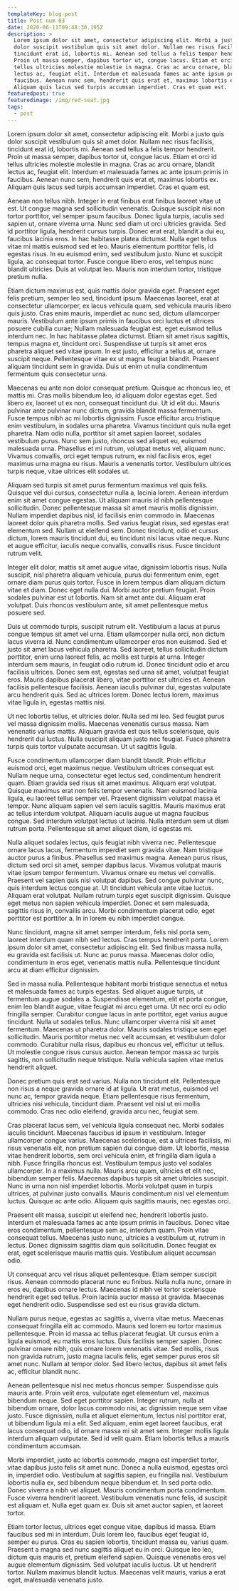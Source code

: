 ```yaml
---
templateKey: blog-post
title: Post num 03
date: 2020-06-11T09:48:30.195Z
description: >
  Lorem ipsum dolor sit amet, consectetur adipiscing elit. Morbi a justo quis
  dolor suscipit vestibulum quis sit amet dolor. Nullam nec risus facilisis,
  tincidunt erat id, lobortis mi. Aenean sed tellus a felis tempor hendrerit.
  Proin ut massa semper, dapibus tortor ut, congue lacus. Etiam et orci id
  tellus ultricies molestie molestie in magna. Cras ac arcu ornare, blandit
  lectus ac, feugiat elit. Interdum et malesuada fames ac ante ipsum primis in
  faucibus. Aenean nunc sem, hendrerit quis erat et, maximus lobortis ex.
  Aliquam quis lacus sed turpis accumsan imperdiet. Cras et quam est.
featuredpost: true
featuredimage: /img/red-seat.jpg
tags:
  - post
---
```

Lorem ipsum dolor sit amet, consectetur adipiscing elit. Morbi a justo quis dolor suscipit vestibulum quis sit amet dolor. Nullam nec risus facilisis, tincidunt erat id, lobortis mi. Aenean sed tellus a felis tempor hendrerit. Proin ut massa semper, dapibus tortor ut, congue lacus. Etiam et orci id tellus ultricies molestie molestie in magna. Cras ac arcu ornare, blandit lectus ac, feugiat elit. Interdum et malesuada fames ac ante ipsum primis in faucibus. Aenean nunc sem, hendrerit quis erat et, maximus lobortis ex. Aliquam quis lacus sed turpis accumsan imperdiet. Cras et quam est.



Aenean non tellus nibh. Integer in erat finibus erat finibus laoreet vitae ut est. Ut congue magna sed sollicitudin venenatis. Quisque suscipit nisi non tortor porttitor, vel semper ipsum faucibus. Donec ligula turpis, iaculis sed sapien ut, ornare viverra urna. Nunc sed diam ut orci ultricies gravida. Sed id porttitor ligula, hendrerit cursus turpis. Donec erat erat, blandit a dui eu, faucibus lacinia eros. In hac habitasse platea dictumst. Nulla eget tellus vitae mi mattis euismod sed et leo. Mauris elementum porttitor felis, id egestas risus. In eu euismod enim, sed vestibulum justo. Nunc et suscipit ligula, ac consequat tortor. Fusce congue libero eros, vel tempus nunc blandit ultricies. Duis at volutpat leo. Mauris non interdum tortor, tristique pretium nulla.



Etiam dictum maximus est, quis mattis dolor gravida eget. Praesent eget felis pretium, semper leo sed, tincidunt ipsum. Maecenas laoreet, erat at consectetur ullamcorper, ex lacus vehicula quam, sed vehicula mauris libero quis justo. Cras enim mauris, imperdiet ac nunc sed, dictum ullamcorper mauris. Vestibulum ante ipsum primis in faucibus orci luctus et ultrices posuere cubilia curae; Nullam malesuada feugiat est, eget euismod tellus interdum nec. In hac habitasse platea dictumst. Etiam sit amet risus sagittis, tempus magna et, tincidunt orci. Suspendisse ut turpis sit amet eros pharetra aliquet sed vitae ipsum. In est justo, efficitur a tellus at, ornare suscipit neque. Pellentesque vitae ex ut magna feugiat blandit. Praesent aliquam tincidunt sem in gravida. Duis ut enim ut nulla condimentum fermentum quis consectetur urna.



Maecenas eu ante non dolor consequat pretium. Quisque ac rhoncus leo, et mattis mi. Cras mollis bibendum leo, id aliquam dolor egestas eget. Sed libero ex, laoreet ut ex non, consequat tincidunt dui. Ut id elit dui. Mauris pulvinar ante pulvinar nunc dictum, gravida blandit massa fermentum. Fusce tempus nibh ac mi lobortis dignissim. Fusce efficitur arcu tristique enim vestibulum, in sodales urna pharetra. Vivamus tincidunt quis nulla eget pharetra. Nam odio nulla, porttitor sit amet sapien laoreet, sodales vestibulum purus. Nunc sem justo, rhoncus sed aliquet eu, euismod malesuada urna. Phasellus et mi rutrum, volutpat metus vel, aliquam nunc. Vivamus convallis, orci eget tempus rutrum, ex nisl facilisis eros, eget maximus urna magna eu risus. Mauris a venenatis tortor. Vestibulum ultrices turpis neque, vitae ultrices elit sodales ut.



Aliquam sed turpis sit amet purus fermentum maximus vel quis felis. Quisque vel dui cursus, consectetur nulla a, lacinia lorem. Aenean interdum enim sit amet congue egestas. Ut aliquam mauris id nibh pellentesque sollicitudin. Donec pellentesque massa sit amet mauris mollis dignissim. Nullam imperdiet dapibus nisl, id facilisis enim commodo in. Maecenas laoreet dolor quis pharetra mollis. Sed varius feugiat risus, sed egestas erat elementum sed. Nullam ut eleifend sem. Donec tincidunt, odio et cursus dictum, lorem mauris tincidunt dui, eu tincidunt nisi lacus vitae neque. Nunc et augue efficitur, iaculis neque convallis, convallis risus. Fusce tincidunt rutrum velit.



Integer elit dolor, mattis sit amet augue vitae, dignissim lobortis risus. Nulla suscipit, nisl pharetra aliquam vehicula, purus dui fermentum enim, eget ornare diam purus quis tortor. Fusce in lorem tempus diam aliquam dictum vitae et diam. Donec eget nulla dui. Morbi auctor pretium feugiat. Proin sodales pulvinar est ut lobortis. Nam sit amet ante dui. Aliquam erat volutpat. Duis rhoncus vestibulum ante, sit amet pellentesque metus posuere sed.



Duis ut commodo turpis, suscipit rutrum elit. Vestibulum a lacus at purus congue tempus sit amet vel urna. Etiam ullamcorper nulla orci, non dictum lacus viverra id. Nunc condimentum ullamcorper eros non euismod. Sed et justo sit amet lacus vehicula pharetra. Sed laoreet, tellus sollicitudin dictum porttitor, enim urna laoreet felis, ac mollis est turpis at urna. Integer interdum sem mauris, in feugiat odio rutrum id. Donec tincidunt odio et arcu facilisis ultrices. Donec sem est, egestas sed urna sit amet, volutpat feugiat eros. Mauris dapibus placerat libero, vitae porttitor est ultricies et. Aenean facilisis pellentesque facilisis. Aenean iaculis pulvinar dui, egestas vulputate arcu hendrerit quis. Sed ac ultrices lorem. Donec lectus lorem, maximus vitae ligula in, egestas mattis nisi.



Ut nec lobortis tellus, et ultricies dolor. Nulla sed mi leo. Sed feugiat purus vel massa dignissim mollis. Maecenas venenatis cursus massa. Nam venenatis varius mattis. Aliquam gravida est quis tellus scelerisque, quis hendrerit dui luctus. Nulla suscipit aliquam justo nec feugiat. Fusce pharetra turpis quis tortor vulputate accumsan. Ut ut sagittis ligula.



Fusce condimentum ullamcorper diam blandit blandit. Proin efficitur euismod orci, eget maximus neque. Vestibulum ultrices consequat est. Nullam neque urna, consectetur eget lectus sed, condimentum hendrerit quam. Etiam gravida sed risus sit amet maximus. Aliquam erat volutpat. Quisque maximus erat non felis tempor venenatis. Nam euismod lacinia ligula, eu laoreet tellus semper vel. Praesent dignissim volutpat massa et tempor. Nunc aliquam sapien vel sem iaculis sagittis. Mauris maximus erat ac tellus interdum volutpat. Aliquam iaculis augue ut magna faucibus congue. Sed interdum volutpat lectus ut lacinia. Nulla interdum sem ut diam rutrum porta. Pellentesque sit amet aliquet diam, id egestas mi.



Nulla aliquet sodales lectus, quis feugiat nibh viverra nec. Pellentesque ornare lacus lacus, fermentum imperdiet sem gravida vitae. Nam tristique auctor purus a finibus. Phasellus sed maximus magna. Aenean purus risus, dictum sed orci sit amet, semper dapibus lacus. Vivamus volutpat mauris vitae ipsum tempor fermentum. Vivamus ornare eu metus vel convallis. Praesent vel sapien quis nisl volutpat dapibus. Sed congue pulvinar nunc, quis interdum lectus congue at. Ut tincidunt vehicula ante vitae luctus. Aliquam erat volutpat. Nullam rutrum turpis eget suscipit dignissim. Quisque eget metus non sapien vehicula imperdiet. Donec et sem malesuada, sagittis risus in, convallis arcu. Morbi condimentum placerat odio, eget porttitor est porttitor a. In in lorem eu nibh imperdiet congue.



Nunc tincidunt, magna sit amet semper interdum, felis nisl porta sem, laoreet interdum quam nibh sed lectus. Cras tempus hendrerit porta. Lorem ipsum dolor sit amet, consectetur adipiscing elit. Sed finibus massa nulla, eu gravida est facilisis ut. Nunc ac purus massa. Maecenas dolor odio, condimentum in eros eget, venenatis mattis nulla. Pellentesque tincidunt arcu at diam efficitur dignissim.



Sed in massa nulla. Pellentesque habitant morbi tristique senectus et netus et malesuada fames ac turpis egestas. Sed aliquet augue turpis, ut fermentum augue sodales a. Suspendisse elementum, elit et porta congue, enim leo blandit augue, vitae feugiat mi arcu eget urna. Ut nec orci eu odio fringilla semper. Curabitur congue lacus in ante porttitor, eget varius augue tincidunt. Nulla ut sodales tellus. Nunc ullamcorper viverra nisi sit amet fermentum. Maecenas ut pharetra dolor. Mauris sodales tristique sem eget sollicitudin. Mauris porttitor metus nec velit accumsan, et vestibulum dolor commodo. Curabitur nulla risus, dapibus eu rhoncus vel, efficitur ut tellus. Ut molestie congue risus cursus auctor. Aenean tempor massa ac turpis sagittis, non sollicitudin neque tristique. Nulla vehicula sapien vitae metus hendrerit aliquet.



Donec pretium quis erat sed varius. Nulla non tincidunt elit. Pellentesque non risus a neque gravida ornare id at ligula. Ut erat metus, euismod vel nunc ac, tempor gravida neque. Etiam pellentesque risus fermentum, ultricies nisi vehicula, tincidunt diam. Praesent vel nisl ut mi mollis commodo. Cras nec odio eleifend, gravida arcu nec, feugiat sem.



Cras placerat lacus sem, vel vehicula ligula consequat nec. Morbi sodales iaculis tincidunt. Maecenas faucibus id ipsum in vestibulum. Integer ullamcorper congue varius. Maecenas scelerisque, est a ultrices facilisis, mi risus venenatis elit, non pretium sapien dui congue diam. Ut lobortis, massa vitae hendrerit lobortis, sem orci vehicula enim, et fringilla diam ligula a nibh. Fusce fringilla rhoncus est. Vestibulum tempus justo vel sodales ullamcorper. In a maximus nulla. Mauris arcu quam, ultricies et elit nec, bibendum semper felis. Maecenas dapibus turpis sit amet ultricies suscipit. Nunc in urna non nisl imperdiet lobortis. Morbi volutpat quam in turpis ultrices, at pulvinar justo convallis. Mauris condimentum nisl vel elementum luctus. Quisque ac ante odio. Aliquam quis sagittis mauris, nec egestas orci.



Praesent elit massa, suscipit ut eleifend nec, hendrerit lobortis justo. Interdum et malesuada fames ac ante ipsum primis in faucibus. Donec vitae eros condimentum, pellentesque sem ac, interdum quam. Proin vitae consequat tellus. Maecenas justo nunc, ultricies a vestibulum ut, rutrum in lectus. Donec dignissim sagittis diam quis sollicitudin. Donec feugiat ex erat, eget scelerisque mauris mattis quis. Vestibulum aliquet accumsan odio.



Ut consequat arcu vel risus aliquet pellentesque. Etiam semper suscipit risus. Aenean commodo placerat nunc eu finibus. Nulla nulla nunc, ornare in eros eu, dapibus ornare lectus. Maecenas id nibh vel tortor scelerisque hendrerit eget sed tellus. Proin lacinia auctor massa at gravida. Maecenas eget hendrerit odio. Suspendisse sed est eu risus gravida dictum.



Nullam purus neque, egestas ac sagittis a, viverra vitae metus. Maecenas consequat fringilla elit ac commodo. Mauris sed lorem eu tortor maximus pellentesque. Proin id massa ac tellus placerat feugiat. Ut cursus enim a ligula euismod, eu mattis eros luctus. Duis facilisis semper sapien. Donec pulvinar ornare nibh, quis ornare lorem venenatis vitae. Sed mollis, risus non gravida rutrum, justo magna iaculis felis, eget semper purus eros sit amet nunc. Nullam at tempor dolor. Sed libero lectus, dapibus sit amet felis ac, efficitur blandit nunc.



Aenean pellentesque nisl nec metus rhoncus semper. Suspendisse quis mauris ante. Proin velit eros, vulputate eget elementum vel, maximus bibendum neque. Sed eget porttitor sapien. Integer rutrum, nulla at bibendum ornare, dolor lacus commodo nisi, ac dignissim neque sem vitae justo. Fusce dignissim, nulla et aliquet elementum, lectus nisl porttitor erat, ut bibendum ligula mi a elit. Sed aliquam, enim eget laoreet faucibus, erat lacus consequat odio, id ornare massa mi sit amet sem. Integer mollis ligula interdum aliquam vulputate. Sed id velit quam. Etiam lobortis tellus a mauris condimentum accumsan.



Morbi imperdiet, justo ac lobortis commodo, magna est imperdiet tortor, vitae dapibus justo felis sit amet nunc. Donec a nulla euismod, egestas orci in, imperdiet odio. Vestibulum at sagittis sapien, eu fringilla nisl. Vestibulum lobortis nulla ex, sed bibendum neque bibendum et. In sed porta odio. Donec viverra a nibh vel aliquet. Mauris condimentum porta condimentum. Fusce viverra hendrerit laoreet. Vestibulum venenatis nunc felis, id suscipit est aliquam et. Nulla eget quam ex. Duis sit amet auctor sapien, et laoreet tortor.



Etiam tortor lectus, ultrices eget congue vitae, dapibus id massa. Etiam faucibus sed mi in interdum. Duis lorem leo, faucibus eget feugiat id, semper eu purus. Cras eu sapien lobortis, tincidunt massa eu, varius quam. Praesent a magna sed nunc sagittis aliquet eu in orci. Quisque leo leo, dictum quis mauris et, pretium eleifend sapien. Quisque venenatis eros vel augue elementum dignissim. Sed volutpat iaculis luctus. Ut ut hendrerit tortor. Nullam maximus blandit luctus. Maecenas velit mauris, varius a erat eget, malesuada venenatis justo.
